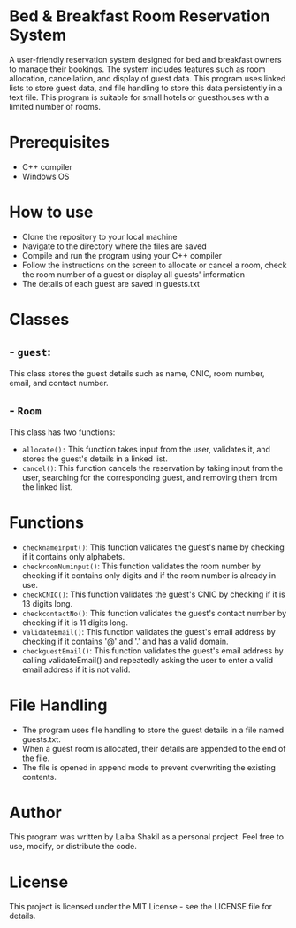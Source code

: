 # Bed & Breakfast Room Reservation System
A user-friendly reservation system designed for bed and breakfast owners to manage their bookings. The system includes features such as room allocation, cancellation, and display of guest data. This program uses linked lists to store guest data, and file handling to store this data persistently in a text file. This program is suitable for small hotels or guesthouses with a limited number of rooms.

# Prerequisites
- C++ compiler
- Windows OS

# How to use
- Clone the repository to your local machine
- Navigate to the directory where the files are saved
- Compile and run the program using your C++ compiler
- Follow the instructions on the screen to allocate or cancel a room, check the room number of a guest or display all guests' information
- The details of each guest are saved in guests.txt

# Classes
## - `guest`: 
This class stores the guest details such as name, CNIC, room number, email, and contact number.
## - `Room`
This class has two functions:
- `allocate():` This function takes input from the user, validates it, and stores the guest's details in a linked list.
- `cancel()`: This function cancels the reservation by taking input from the user, searching for the corresponding guest, and removing them from the linked list.

# Functions
- `checknameinput()`: This function validates the guest's name by checking if it contains only alphabets.
- `checkroomNuminput()`: This function validates the room number by checking if it contains only digits and if the room number is already in use.
- `checkCNIC()`: This function validates the guest's CNIC by checking if it is 13 digits long.
- `checkcontactNo()`: This function validates the guest's contact number by checking if it is 11 digits long.
- `validateEmail()`: This function validates the guest's email address by checking if it contains '@' and '.' and has a valid domain.
- `checkguestEmail()`: This function validates the guest's email address by calling validateEmail() and repeatedly asking the user to enter a valid email address if it is not valid.

# File Handling
- The program uses file handling to store the guest details in a file named guests.txt.
- When a guest room is allocated, their details are appended to the end of the file.
- The file is opened in append mode to prevent overwriting the existing contents.

# Author
This program was written by Laiba Shakil as a personal project. Feel free to use, modify, or distribute the code.

# License
This project is licensed under the MIT License - see the LICENSE file for details.
